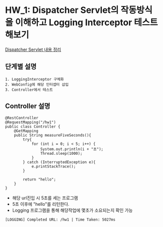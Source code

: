 # HW_1: Dispatcher Servlet의 작동방식을 이해하고 Logging Interceptor 테스트 해보기

[Dispatcher Servlet 내용 정리](https://tangy-piper-b2d.notion.site/Dispatcher-Controller-273b10853ebd803f92d3f3ba61cf31de?source=copy_link)

## 단계별 설명 
```agsl
1. LoggingInterceptor 구체화
2. WebConfig에 해당 인터셉터 삽입
3. Controller에서 테스트
```

## Controller 설명
```agsl
@RestController
@RequestMapping("/hw1")
public class Controller {
    @GetMapping
    public String measureFiveSeconds(){
        try{
            for (int i = 0; i < 5; i++) {
                System.out.println(i + "초");
                Thread.sleep(1000);
            }
        } catch (InterruptedException e){
            e.printStackTrace();
        }

        return "hello";
    }
}
```
- 해당 url진입 시 5초를 세는 프로그램
- 5초 이후에 "hello"를 리턴한다.
- Logging 프로그램을 통해 해당작업에 몇초가 소요되는지 확인 가능
```agsl
[LOGGING] Completed URL: /hw1 | Time Taken: 5027ms
```


